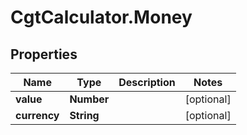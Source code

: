 # CgtCalculator.Money

## Properties
Name | Type | Description | Notes
------------ | ------------- | ------------- | -------------
**value** | **Number** |  | [optional] 
**currency** | **String** |  | [optional] 


